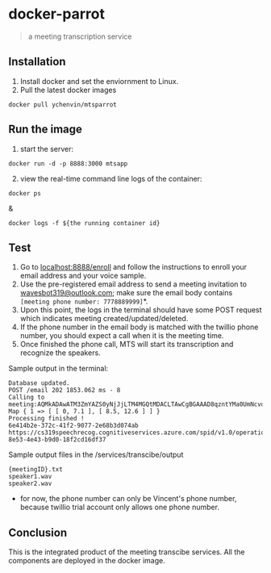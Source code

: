 # docker-parrot
> a meeting transcription service

## Installation
1. Install docker and set the enviornment to Linux.
2. Pull the latest docker images
```
docker pull ychenvin/mtsparrot
```

## Run the image
1. start the server:
```
docker run -d -p 8888:3000 mtsapp
```

2. view the real-time command line logs of the container: 
``` 
docker ps
```
&
```
docker logs -f ${the running container id}
```

## Test
1. Go to [localhost:8888/enroll](localhost:8888/enroll) and follow the instructions to enroll your email address and your voice sample.
2. Use the pre-registered email address to send a meeting invitation to [wavesbot319@outlook.com](); make sure the email body contains ``` [meeting phone number: 7778889999]```*.
3. Upon this point, the logs in the terminal should have some POST request which indicates meeting created/updated/deleted.
4. If the phone number in the email body is matched with the twillio phone number, you should expect a call when it is the meeting time.
5. Once finished the phone call, MTS will start its transcription and recognize the speakers. 

Sample output in the terminal:

```
Database updated.
POST /email 202 1853.062 ms - 8
Calling to meeting:AQMkADAwATM3ZmYAZS0yNjJjLTM4MGQtMDACLTAwCgBGAAAD8qzntYMa0UmNcvdfBhUq0gcADCxh1Fj7O0a5Tk9J4AgFYAAAAgENAAAADCxh1Fj7O0a5Tk9J4AgFYAAAABW6qIMAAAA=
Map { 1 => [ [ 0, 7.1 ], [ 8.5, 12.6 ] ] }
Processing finished !
6e414b2e-372c-41f2-9077-2e68b3d074ab
https://cs319speechrecog.cognitiveservices.azure.com/spid/v1.0/operations/d1f76ebb-8e53-4e43-b9d0-18f2cd16df37
```

Sample output files in the /services/transcibe/output

```
{meetingID}.txt
speaker1.wav
speaker2.wav
```

* for now, the phone number can only be Vincent's phone number, because twillio trial account only allows one phone number.

## Conclusion
This is the integrated product of the meeting transcibe services. All the components are deployed in the docker image. 